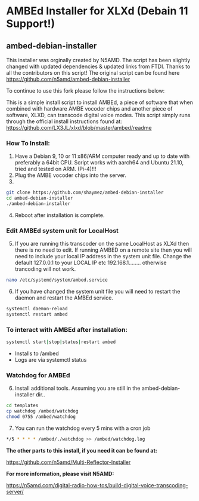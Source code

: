 # AMBEd Installer for XLXd (Debain 11 Support!)

## ambed-debian-installer

This installer was orginally created by N5AMD. The script has been slightly changed with updated dependencies & updated links from FTDI. Thanks to all
the contributors on this script! The original script can be found here https://github.com/n5amd/ambed-debian-installer

To continue to use this fork please follow the instructions below:

This is a simple install script to install AMBEd, a piece of software that when combined with hardware AMBE vocoder chips and another piece of software, XLXD, can transcode digital voice modes. This script simply runs through the official install instructions found at:
https://github.com/LX3JL/xlxd/blob/master/ambed/readme


### How To Install:
1. Have a Debian 9, 10 or 11 x86/ARM computer ready and up to date with preferably a 64bit CPU.
Script works with aarch64 and Ubuntu 21.10, tried and tested on ARM. (Pi-4)!!!
3. Plug the AMBE vocoder chips into the server.
4. 
```sh
git clone https://github.com/shaymez/ambed-debian-installer
cd ambed-debian-installer
./ambed-debian-installer
```
4. Reboot after installation is complete.

### Edit AMBEd system unit for LocalHost
5. If you are running this transcoder on the same LocalHost as XLXd then there is no need to edit. If running AMBED on a remote site then you will need to include
your local IP address in the system unit file. Change the default 127.0.0.1 to your LOCAL IP etc 192.168.1........ otherwise trancoding will not work.
```sh
nano /etc/systemd/system/ambed.service
```

6. If you have changed the system unit file you will need to restart the daemon and restart the AMBEd service.
```sh
systemctl daemon-reload
systemctl restart ambed
```

### To interact with AMBEd after installation:
```sh
systemctl start|stop|status|restart ambed
```
 - Installs to /ambed
 - Logs are via systemctl status

### Watchdog for AMBEd
6. Install additional tools. Assuming you are still in the ambed-debian-installer dir..
```sh
cd templates
cp watchdog /ambed/watchdog
chmod 0755 /ambed/watchdog
```
7. You can run the watchdog every 5 mins with a cron job
```sh
*/5 * * * * /ambed/./watchdog >> /ambed/watchdog.log
```

**The other parts to this install, if you need it can be found at:**

https://github.com/n5amd/Multi-Reflector-Installer

**For more information, please visit N5AMD:**

https://n5amd.com/digital-radio-how-tos/build-digital-voice-transcoding-server/
